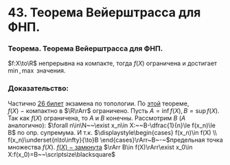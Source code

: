 # 43. Теорема Вейерштрасса для ФНП.

### Теорема. Теорема Вейерштрасса для ФНП.
$f:X\to\R$ непрерывна на компакте, тогда $f(X)$ ограничена и достигает $\min,\max$ значения.

### Доказательство:
Частично [26 билет](sem2/notes/topology/exam/26.md) экзамена по топологии.
По [этой](26-03-24.md) теореме, $f(X)~-~$компактно в $\R\rArr$ ограничено.
Пусть $A=\inf f(X),B=\sup f(X)$.
Так как $f(X)$ ограничена, то $A$ и $B$ конечны.
Рассмотрим $B~(A$ аналогично$)$:
$\forall n\in\N~~\exist x_n\in X:~~B-\dfrac{1}{n}\le f(x_n)\le B$ по опр. супремума.
И т.к. $\displaystyle\begin{cases}
f(x_n)\in f(X)
\\
f(x_n)\underset{n\to\infty}{\to}B
\end{cases}\rArr~B~-~$предельная точка множества $f(X)$. [$f(X)~-~$замкнута](26-03-24.md) $\rArr B\in f(X)\rArr\exist x_0\in X:f(x_0)=B~~\scriptsize\blacksquare$